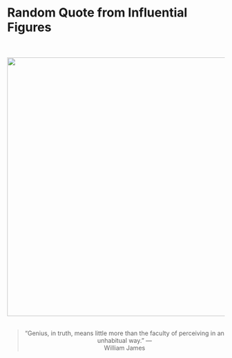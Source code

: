 # Random Quote from Influential Figures

<div align="center">
  <br>
  <br>
  <a href="https://en.wikipedia.org/wiki/William_James" title="William James - Wikipedia"><img src="https://upload.wikimedia.org/wikipedia/commons/9/9c/William_James_b1842c.jpg" width="600px"></a>
  <br>
  <br>
  <blockquote>&ldquo;Genius, in truth, means little more than the faculty of perceiving in an unhabitual way.&rdquo; &mdash; <footer>William James</footer></blockquote>
</div>
  
